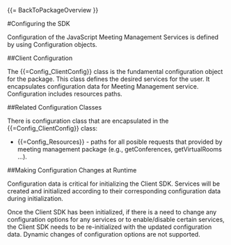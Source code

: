{{= BackToPackageOverview }}

#Configuring the SDK

Configuration of the JavaScript Meeting Management Services is defined by using Configuration objects.

##Client Configuration

The {{=Config_ClientConfig}} class is the fundamental configuration object for the package. This class defines the desired services for the user. It encapsulates configuration data for Meeting Management service. Configuration includes resources paths.

##Related Configuration Classes

There is configuration class that are encapsulated in the {{=Config_ClientConfig}} class:

* {{=Config_Resources}} - paths for all posible requests that provided by meeting management package (e.g., getConferences, getVirtualRooms ...).

##Making Configuration Changes at Runtime

Configuration data is critical for initializing the Client SDK. Services will be created and initialized according to their corresponding configuration data during initialization.

Once the Client SDK has been initialized, if there is a need to change any configuration options for any services or to enable/disable certain services, the Client SDK needs to be re-initialized with the updated configuration data. Dynamic changes of configuration options are not supported.
